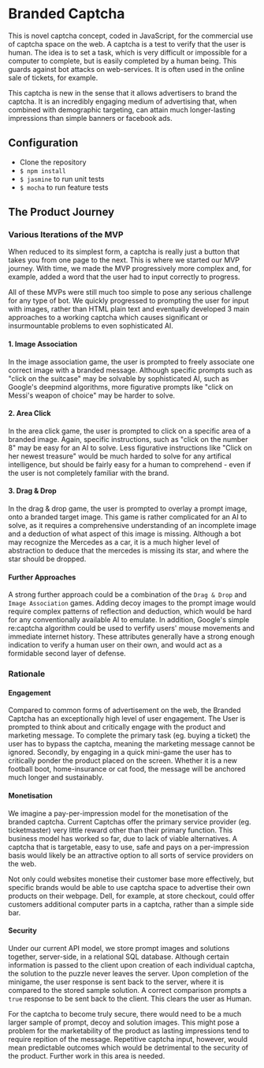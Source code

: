 # Branded Captcha

This is novel captcha concept, coded in JavaScript, for the commercial use of captcha space on the web. A captcha is a test to verify that the user is human. The idea is to set a task, which is very difficult or impossible for a computer to complete, but is easily completed by a human being. This guards against bot attacks on web-services. It is often used in the online sale of tickets, for example.

This captcha is new in the sense that it allows advertisers to brand the captcha. It is an incredibly engaging medium of advertising that, when combined with demographic targeting, can attain much longer-lasting impressions than simple banners or facebook ads.

## Configuration

* Clone the repository
* `$ npm install`
* `$ jasmine` to run unit tests
* `$ mocha` to run feature tests



## The Product Journey

### Various Iterations of the MVP

When reduced to its simplest form, a captcha is really just a button that takes you from one page to the next. This is where we started our MVP journey. With time, we made the MVP progressively more complex and, for example, added a word that the user had to input correctly to progress.

All of these MVPs were still much too simple to pose any serious challenge for any type of bot. We quickly progressed to prompting the user for input with images, rather than HTML plain text and eventually developed 3 main approaches to a working captcha which causes significant or insurmountable problems to even sophisticated AI.


  #### 1. Image Association

  In the image association game, the user is prompted to freely associate one correct image with a branded message. Although specific prompts such as "click on the suitcase" may be solvable by sophisticated AI, such as Google's deepmind algorithms, more figurative prompts like "click on Messi's weapon of choice" may be harder to solve.

  #### 2. Area Click

  In the area click game, the user is prompted to click on a specific area of a branded image. Again, specific instructions, such as "click on the number 8" may be easy for an AI to solve. Less figurative instructions like "Click on her newest treasure" would be much harded to solve for any artifical intelligence, but should be fairly easy for a human to comprehend - even if the user is not completely familiar with the brand.

  #### 3. Drag & Drop

  In the drag & drop game, the user is prompted to overlay a prompt image, onto a branded target image. This game is rather complicated for an AI to solve, as it requires a comprehensive understanding of an incomplete image and a deduction of what aspect of this image is missing. Although a bot may recognize the Mercedes as a car, it is a much higher level of abstraction to deduce that the mercedes is missing its star, and where the star should be dropped.

  #### Further Approaches

  A strong further approach could be a combination of the `Drag & Drop` and `Image Association` games. Adding decoy images to the prompt image would require complex patterns of reflection and deduction, which would be hard for any conventionally available AI to emulate. In addition, Google's simple re:captcha algorithm could be used to verfify users' mouse movements and immediate internet history. These attributes generally have a strong enough indication to verify a human user on their own, and would act as a formidable second layer of defense.


### Rationale

#### Engagement

  Compared to common forms of advertisement on the web, the Branded Captcha has an exceptionally high level of user engagement. The User is prompted to think about and critically engage with the product and marketing message. To complete the primary task (eg. buying a ticket) the user has to bypass the captcha, meaning the marketing message cannot be ignored. Secondly, by engaging in a quick mini-game the user has to critically ponder the product placed on the screen. Whether it is a new football boot, home-insurance or cat food, the message will be anchored much longer and sustainably.
  
#### Monetisation

We imagine a pay-per-impression model for the monetisation of the branded captcha. Current Captchas offer the primary service provider (eg. ticketmaster) very little reward other than their primary function. This business model has worked so far, due to lack of viable alternatives. A captcha that is targetable, easy to use, safe and pays on a per-impression basis would likely be an attractive option to all sorts of service providers on the web.

Not only could websites monetise their customer base more effectively, but specific brands would be able to use captcha space to advertise their own products on their webpage. Dell, for example, at store checkout, could offer customers additional computer parts in a captcha, rather than a simple side bar.
  
  #### Security
  
  Under our current API model, we store prompt images and solutions together, server-side, in a relational SQL database. Although certain information is passed to the client upon creation of each individual captcha, the solution to the puzzle never leaves the server. Upon completion of the minigame, the user response is sent back to the server, where it is compared to the stored sample solution. A correct comparison prompts a `true` response to be sent back to the client. This clears the user as Human.
  
  For the captcha to become truly secure, there would need to be a much larger sample of prompt, decoy and solution images. This might pose a problem for the marketability of the product as lasting impressions tend to require repition of the message. Repetitive captcha input, however, would mean predictable outcomes which would be detrimental to the security of the product. Further work in this area is needed.
